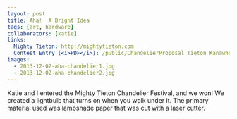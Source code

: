 ```yaml
---
layout: post
title: Aha!  A Bright Idea
tags: [art, hardware]
collaborators: [katie]
links:
  Mighty Tieton: http://mightytieton.com
  Contest Entry (<i>PDF</i>): /public/ChandelierProposal_Tieton_KanawhaDesignStudio.pdf
images:
  - 2013-12-02-aha-chandelier1.jpg
  - 2013-12-02-aha-chandelier2.jpg
---
```

Katie and I entered the Mighty Tieton Chandelier Festival, and we won!  We created a lightbulb that turns on when you walk under it.  The primary material used was lampshade paper that was cut with a laser cutter.

